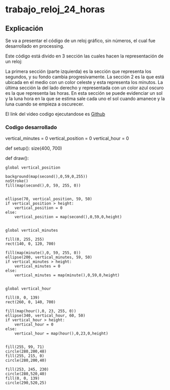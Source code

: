 # trabajo_reloj_24_horas

## Explicación
Se va a presentar el código de un reloj gráfico, sin números, el cual fue desarrollado en processing.

Este código está divido en 3 sección las cuales hacen la representación de un reloj:

La primera sección (parte izquierda) es la sección que representa los segundos, y su fondo cambia progresivamente.
La sección 2 es la que está ubicada en el medio con un color celeste y esta representa los minutos.
La última sección la del lado derecho y representada con un color azul oscuro es la que representa las horas. En esta sección se puede evidenciar un sol y la luna hora en la que se estima sale cada uno el sol cuando amanece y la luna cuando se empieza a oscurecer.

El link del video codigo ejecutandose es
[Github]( [Githttps://youtu.be/48OSFfnmOR0)
### Codigo desarrollado

vertical_minutes = 0
vertical_position = 0
vertical_hour = 0


def setup():
    size(400, 700)

def draw():

    global vertical_position

    background(map(second(),0,59,0,255))
    noStroke()
    fill(map(second(),0, 59, 255, 0))
    
            
    ellipse(70, vertical_position, 59, 50)
    if vertical_position > height:
        vertical_position = 0
    else:
        vertical_position = map(second(),0,59,0,height)
        
        
    global vertical_minutes
    
    fill(0, 255, 255)    
    rect(140, 0, 120, 700)    
    
    fill(map(minute(),0, 59, 255, 0))
    ellipse(200, vertical_minutes, 59, 50)
    if vertical_minutes > height:
        vertical_minutes = 0
    else:
        vertical_minutes = map(minute(),0,59,0,height)
        
                
    global vertical_hour
    
    fill(0, 0, 139)
    rect(260, 0, 140, 700)
    
    fill(map(hour(),0, 23, 255, 0))
    ellipse(340, vertical_hour, 60, 50)
    if vertical_hour > height:
        vertical_hour = 0
    else:
        vertical_hour = map(hour(),0,23,0,height)


    fill(255, 99, 71)   
    circle(280,200,48) 
    fill(255, 215, 0)    
    circle(280,200,40)    
    
    fill(253, 245, 230)
    circle(280,520,40)
    fill(0, 0, 139)
    circle(290,520,25)